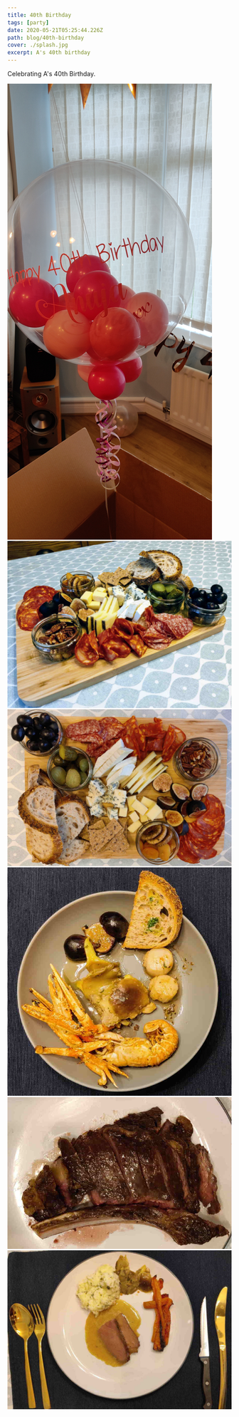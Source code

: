 ```yaml
---
title: 40th Birthday
tags: [party]
date: 2020-05-21T05:25:44.226Z
path: blog/40th-birthday
cover: ./splash.jpg
excerpt: A's 40th birthday
---
```


Celebrating A's 40th Birthday. 

![](./IMG_20210206_102531.jpg)
![](./IMG_20210206_101225.jpg)
![](./IMG_20210206_101233.jpg)
![](./IMG_20210206_170927.jpg)
![](./IMG_20210206_190504.jpg)
![](./IMG_20210206_190610.jpg)
